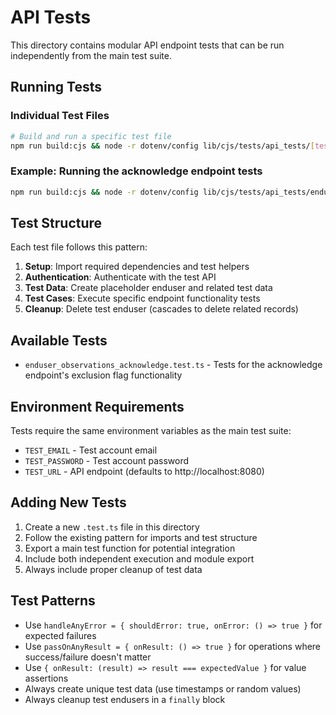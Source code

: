 # API Tests

This directory contains modular API endpoint tests that can be run independently from the main test suite.

## Running Tests

### Individual Test Files
```bash
# Build and run a specific test file
npm run build:cjs && node -r dotenv/config lib/cjs/tests/api_tests/[test-file].js
```

### Example: Running the acknowledge endpoint tests
```bash
npm run build:cjs && node -r dotenv/config lib/cjs/tests/api_tests/enduser_observations_acknowledge.test.js
```

## Test Structure

Each test file follows this pattern:

1. **Setup**: Import required dependencies and test helpers
2. **Authentication**: Authenticate with the test API
3. **Test Data**: Create placeholder enduser and related test data
4. **Test Cases**: Execute specific endpoint functionality tests
5. **Cleanup**: Delete test enduser (cascades to delete related records)

## Available Tests

- `enduser_observations_acknowledge.test.ts` - Tests for the acknowledge endpoint's exclusion flag functionality

## Environment Requirements

Tests require the same environment variables as the main test suite:
- `TEST_EMAIL` - Test account email
- `TEST_PASSWORD` - Test account password  
- `TEST_URL` - API endpoint (defaults to http://localhost:8080)

## Adding New Tests

1. Create a new `.test.ts` file in this directory
2. Follow the existing pattern for imports and test structure
3. Export a main test function for potential integration
4. Include both independent execution and module export
5. Always include proper cleanup of test data

## Test Patterns

- Use `handleAnyError = { shouldError: true, onError: () => true }` for expected failures
- Use `passOnAnyResult = { onResult: () => true }` for operations where success/failure doesn't matter
- Use `{ onResult: (result) => result === expectedValue }` for value assertions
- Always create unique test data (use timestamps or random values)
- Always cleanup test endusers in a `finally` block